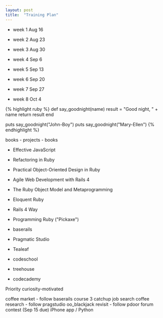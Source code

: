 ```yaml
---
layout: post
title:  "Training Plan"
---
```


+ week 1 Aug 16
+ week 2 Aug 23
+ week 3 Aug 30
+ week 4 Sep 6

+ week 5 Sep 13
+ week 6 Sep 20
+ week 7 Sep 27
+ week 8 Oct 4

{% highlight ruby %}
def say_goodnight(name)
  result = "Good night, " + name
  return result
end

puts say_goodnight("John-Boy")
puts say_goodnight("Mary-Ellen")
{% endhighlight %}


books - projects - books

- Effective JavaScript
- Refactoring in Ruby
- Practical Object-Oriented Design in Ruby
- Agile Web Development with Rails 4
- The Ruby Object Model and Metaprogramming

- Eloquent Ruby
- Rails 4 Way
- Programming Ruby ("Pickaxe")

- baserails
- Pragmatic Studio
- Tealeaf
- codeschool
- treehouse
- codecademy

Priority
curiosity-motivated

coffee market - follow baserails
course 3 catchup
job search
coffee research - follow pragstudio
oo_blackjack revisit - follow pdoor
forum contest (Sep 15 due)
iPhone app / Python

[jekyll]:      http://jekyllrb.com
[jekyll-gh]:   https://github.com/jekyll/jekyll
[jekyll-help]: https://github.com/jekyll/jekyll-help